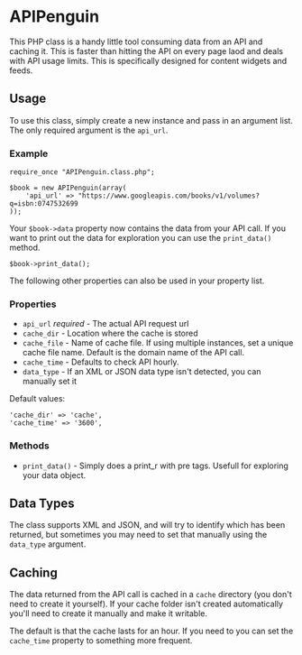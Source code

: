 # APIPenguin
This PHP class is a handy little tool consuming data from an API and caching it. This is faster than hitting the API on every page laod and deals with API usage limits. This is specifically designed for content widgets and feeds.

## Usage
To use this class, simply create a new instance and pass in an argument list. The only required argument is the `api_url`. 

### Example

	require_once "APIPenguin.class.php";

	$book = new APIPenguin(array(
		'api_url' => "https://www.googleapis.com/books/v1/volumes?q=isbn:0747532699
	));

Your `$book->data` property now contains the data from your API call. If you want to print out the data for exploration you can use the `print_data()` method.
	
	$book->print_data();

The following other properties can also be used in your property list.

### Properties

* `api_url` *required* - The actual API request url
* `cache_dir` - Location where the cache is stored
* `cache_file` - Name of cache file. If using multiple instances, set a unique cache file name. Default is the domain name of the API call.
* `cache_time` - Defaults to check API hourly.
* `data_type` - If an XML or JSON data type isn't detected, you can manually set it

Default values:

	'cache_dir' => 'cache',
	'cache_time' => '3600',
				
### Methods
* `print_data()` - Simply does a print_r with pre tags. Usefull for exploring your data object.

## Data Types

The class supports XML and JSON, and will try to identify which has been returned, but sometimes you may need to set that manually using the `data_type` argument.

## Caching
The data returned from the API call is cached in a `cache` directory (you don't need to create it yourself). If your cache folder isn't created automatically you'll need to create it manually and make it writable.

The default is that the cache lasts for an hour. If you need to you can set the `cache_time` property to something more frequent.